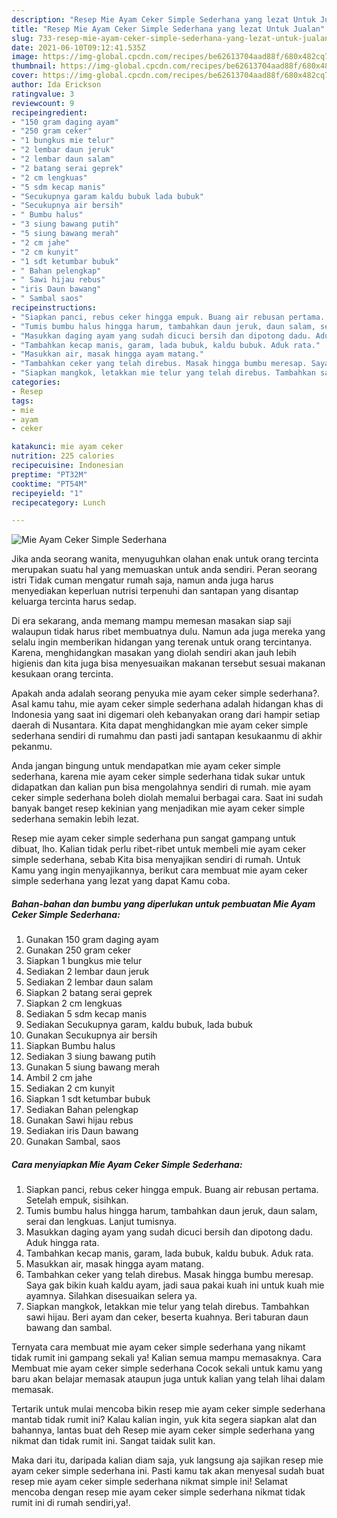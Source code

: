 ```yaml
---
description: "Resep Mie Ayam Ceker Simple Sederhana yang lezat Untuk Jualan"
title: "Resep Mie Ayam Ceker Simple Sederhana yang lezat Untuk Jualan"
slug: 733-resep-mie-ayam-ceker-simple-sederhana-yang-lezat-untuk-jualan
date: 2021-06-10T09:12:41.535Z
image: https://img-global.cpcdn.com/recipes/be62613704aad88f/680x482cq70/mie-ayam-ceker-simple-sederhana-foto-resep-utama.jpg
thumbnail: https://img-global.cpcdn.com/recipes/be62613704aad88f/680x482cq70/mie-ayam-ceker-simple-sederhana-foto-resep-utama.jpg
cover: https://img-global.cpcdn.com/recipes/be62613704aad88f/680x482cq70/mie-ayam-ceker-simple-sederhana-foto-resep-utama.jpg
author: Ida Erickson
ratingvalue: 3
reviewcount: 9
recipeingredient:
- "150 gram daging ayam"
- "250 gram ceker"
- "1 bungkus mie telur"
- "2 lembar daun jeruk"
- "2 lembar daun salam"
- "2 batang serai geprek"
- "2 cm lengkuas"
- "5 sdm kecap manis"
- "Secukupnya garam kaldu bubuk lada bubuk"
- "Secukupnya air bersih"
- " Bumbu halus"
- "3 siung bawang putih"
- "5 siung bawang merah"
- "2 cm jahe"
- "2 cm kunyit"
- "1 sdt ketumbar bubuk"
- " Bahan pelengkap"
- " Sawi hijau rebus"
- "iris Daun bawang"
- " Sambal saos"
recipeinstructions:
- "Siapkan panci, rebus ceker hingga empuk. Buang air rebusan pertama. Setelah empuk, sisihkan."
- "Tumis bumbu halus hingga harum, tambahkan daun jeruk, daun salam, serai dan lengkuas. Lanjut tumisnya."
- "Masukkan daging ayam yang sudah dicuci bersih dan dipotong dadu. Aduk hingga rata."
- "Tambahkan kecap manis, garam, lada bubuk, kaldu bubuk. Aduk rata."
- "Masukkan air, masak hingga ayam matang."
- "Tambahkan ceker yang telah direbus. Masak hingga bumbu meresap. Saya gak bikin kuah kaldu ayam, jadi saua pakai kuah ini untuk kuah mie ayamnya. Silahkan disesuaikan selera ya."
- "Siapkan mangkok, letakkan mie telur yang telah direbus. Tambahkan sawi hijau. Beri ayam dan ceker, beserta kuahnya. Beri taburan daun bawang dan sambal."
categories:
- Resep
tags:
- mie
- ayam
- ceker

katakunci: mie ayam ceker 
nutrition: 225 calories
recipecuisine: Indonesian
preptime: "PT32M"
cooktime: "PT54M"
recipeyield: "1"
recipecategory: Lunch

---
```



![Mie Ayam Ceker Simple Sederhana](https://img-global.cpcdn.com/recipes/be62613704aad88f/680x482cq70/mie-ayam-ceker-simple-sederhana-foto-resep-utama.jpg)

Jika anda seorang wanita, menyuguhkan olahan enak untuk orang tercinta merupakan suatu hal yang memuaskan untuk anda sendiri. Peran seorang istri Tidak cuman mengatur rumah saja, namun anda juga harus menyediakan keperluan nutrisi terpenuhi dan santapan yang disantap keluarga tercinta harus sedap.

Di era  sekarang, anda memang mampu memesan masakan siap saji walaupun tidak harus ribet membuatnya dulu. Namun ada juga mereka yang selalu ingin memberikan hidangan yang terenak untuk orang tercintanya. Karena, menghidangkan masakan yang diolah sendiri akan jauh lebih higienis dan kita juga bisa menyesuaikan makanan tersebut sesuai makanan kesukaan orang tercinta. 



Apakah anda adalah seorang penyuka mie ayam ceker simple sederhana?. Asal kamu tahu, mie ayam ceker simple sederhana adalah hidangan khas di Indonesia yang saat ini digemari oleh kebanyakan orang dari hampir setiap daerah di Nusantara. Kita dapat menghidangkan mie ayam ceker simple sederhana sendiri di rumahmu dan pasti jadi santapan kesukaanmu di akhir pekanmu.

Anda jangan bingung untuk mendapatkan mie ayam ceker simple sederhana, karena mie ayam ceker simple sederhana tidak sukar untuk didapatkan dan kalian pun bisa mengolahnya sendiri di rumah. mie ayam ceker simple sederhana boleh diolah memalui berbagai cara. Saat ini sudah banyak banget resep kekinian yang menjadikan mie ayam ceker simple sederhana semakin lebih lezat.

Resep mie ayam ceker simple sederhana pun sangat gampang untuk dibuat, lho. Kalian tidak perlu ribet-ribet untuk membeli mie ayam ceker simple sederhana, sebab Kita bisa menyajikan sendiri di rumah. Untuk Kamu yang ingin menyajikannya, berikut cara membuat mie ayam ceker simple sederhana yang lezat yang dapat Kamu coba.

<!--inarticleads1-->

##### Bahan-bahan dan bumbu yang diperlukan untuk pembuatan Mie Ayam Ceker Simple Sederhana:

1. Gunakan 150 gram daging ayam
1. Gunakan 250 gram ceker
1. Siapkan 1 bungkus mie telur
1. Sediakan 2 lembar daun jeruk
1. Sediakan 2 lembar daun salam
1. Siapkan 2 batang serai geprek
1. Siapkan 2 cm lengkuas
1. Sediakan 5 sdm kecap manis
1. Sediakan Secukupnya garam, kaldu bubuk, lada bubuk
1. Gunakan Secukupnya air bersih
1. Siapkan  Bumbu halus
1. Sediakan 3 siung bawang putih
1. Gunakan 5 siung bawang merah
1. Ambil 2 cm jahe
1. Sediakan 2 cm kunyit
1. Siapkan 1 sdt ketumbar bubuk
1. Sediakan  Bahan pelengkap
1. Gunakan  Sawi hijau rebus
1. Sediakan iris Daun bawang
1. Gunakan  Sambal, saos




<!--inarticleads2-->

##### Cara menyiapkan Mie Ayam Ceker Simple Sederhana:

1. Siapkan panci, rebus ceker hingga empuk. Buang air rebusan pertama. Setelah empuk, sisihkan.
1. Tumis bumbu halus hingga harum, tambahkan daun jeruk, daun salam, serai dan lengkuas. Lanjut tumisnya.
1. Masukkan daging ayam yang sudah dicuci bersih dan dipotong dadu. Aduk hingga rata.
1. Tambahkan kecap manis, garam, lada bubuk, kaldu bubuk. Aduk rata.
1. Masukkan air, masak hingga ayam matang.
1. Tambahkan ceker yang telah direbus. Masak hingga bumbu meresap. Saya gak bikin kuah kaldu ayam, jadi saua pakai kuah ini untuk kuah mie ayamnya. Silahkan disesuaikan selera ya.
1. Siapkan mangkok, letakkan mie telur yang telah direbus. Tambahkan sawi hijau. Beri ayam dan ceker, beserta kuahnya. Beri taburan daun bawang dan sambal.




Ternyata cara membuat mie ayam ceker simple sederhana yang nikamt tidak rumit ini gampang sekali ya! Kalian semua mampu memasaknya. Cara Membuat mie ayam ceker simple sederhana Cocok sekali untuk kamu yang baru akan belajar memasak ataupun juga untuk kalian yang telah lihai dalam memasak.

Tertarik untuk mulai mencoba bikin resep mie ayam ceker simple sederhana mantab tidak rumit ini? Kalau kalian ingin, yuk kita segera siapkan alat dan bahannya, lantas buat deh Resep mie ayam ceker simple sederhana yang nikmat dan tidak rumit ini. Sangat taidak sulit kan. 

Maka dari itu, daripada kalian diam saja, yuk langsung aja sajikan resep mie ayam ceker simple sederhana ini. Pasti kamu tak akan menyesal sudah buat resep mie ayam ceker simple sederhana nikmat simple ini! Selamat mencoba dengan resep mie ayam ceker simple sederhana nikmat tidak rumit ini di rumah sendiri,ya!.

